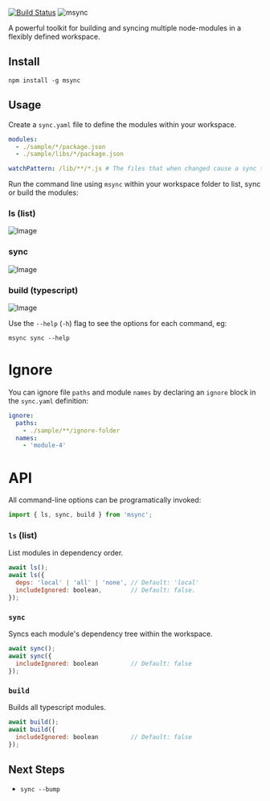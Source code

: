 [![Build Status](https://travis-ci.org/philcockfield/msync.svg?branch=master)](https://travis-ci.org/philcockfield/msync)
![msync](https://cloud.githubusercontent.com/assets/185555/25552911/06c09016-2cfa-11e7-910c-a3723dff3f12.png)


A powerful toolkit for building and syncing multiple node-modules in a flexibly defined workspace.



## Install

    npm install -g msync



## Usage
Create a `sync.yaml` file to define the modules within your workspace.

```yaml
modules:
  - ./sample/*/package.json
  - ./sample/libs/*/package.json

watchPattern: /lib/**/*.js # The files that when changed cause a sync to occur.
```

Run the command line using `msync` within your workspace folder to list, sync or build the modules:

### ls (list)
![Image](https://cloud.githubusercontent.com/assets/185555/25559120/2120a7b8-2d89-11e7-97a9-e8dd3ca7dc75.png)

### sync
![Image](https://cloud.githubusercontent.com/assets/185555/25559130/51c4dd4e-2d89-11e7-9f50-6adca46c7db2.png)

### build (typescript)
![Image](https://cloud.githubusercontent.com/assets/185555/25559109/ff123b14-2d88-11e7-8781-3f150f54c2a8.png)

Use the `--help` (`-h`) flag to see the options for each command, eg:

    msync sync --help

# Ignore
You can ignore file `paths` and module `names` by declaring an `ignore` block in the `sync.yaml` definition:


```yaml
ignore:
  paths:
    - ./sample/**/ignore-folder
  names:
    - 'module-4'

```




# API
All command-line options can be programatically invoked:

```js
import { ls, sync, build } from 'msync';
```

### `ls` (list)
List modules in dependency order.

```js
await ls();
await ls({ 
  deps: 'local' | 'all' | 'none', // Default: 'local'
  includeIgnored: boolean,        // Default: false.
});
```

### `sync`
Syncs each module's dependency tree within the workspace.

```js
await sync();
await sync({ 
  includeIgnored: boolean         // Default: false 
});
```


### `build`
Builds all typescript modules.

```js
await build();
await build({ 
  includeIgnored: boolean         // Default: false 
});
```



## Next Steps
- `sync --bump` 
